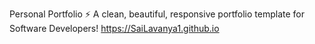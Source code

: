 Personal Portfolio ⚡️
A clean, beautiful, responsive portfolio template for Software Developers!
https://SaiLavanya1.github.io

